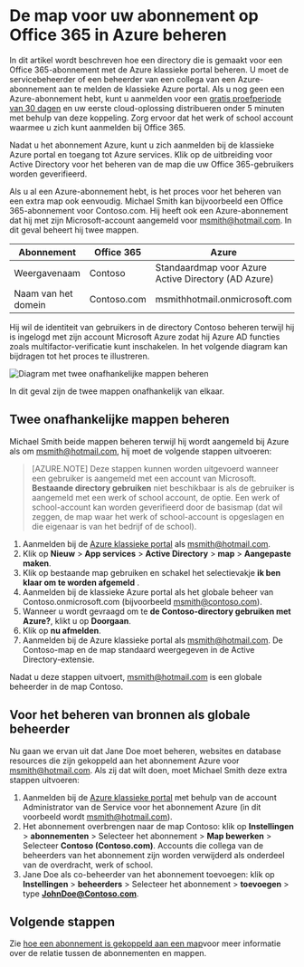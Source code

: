 <properties
   pageTitle="Beheren van de directory voor uw abonnement op Office 365 in Azure | Microsoft Azure"
   description="Een Office 365 abonnement directory met Azure Active Directory en de klassieke Azure portal beheren"
   services="active-directory"
   documentationCenter=""
   authors="curtand"
   manager="femila"
   editor=""/>

<tags
   ms.service="active-directory"
   ms.devlang="na"
   ms.topic="get-started-article"
   ms.tgt_pltfrm="na"
   ms.workload="identity"
   ms.date="08/23/2016"
   ms.author="curtand"/>

# <a name="manage-the-directory-for-your-office-365-subscription-in-azure"></a>De map voor uw abonnement op Office 365 in Azure beheren

In dit artikel wordt beschreven hoe een directory die is gemaakt voor een Office 365-abonnement met de Azure klassieke portal beheren. U moet de servicebeheerder of een beheerder van een collega van een Azure-abonnement aan te melden de klassieke Azure portal. Als u nog geen een Azure-abonnement hebt, kunt u aanmelden voor een [gratis proefperiode van 30 dagen](https://azure.microsoft.com/trial/get-started-active-directory/) en uw eerste cloud-oplossing distribueren onder 5 minuten met behulp van deze koppeling. Zorg ervoor dat het werk of school account waarmee u zich kunt aanmelden bij Office 365.

Nadat u het abonnement Azure, kunt u zich aanmelden bij de klassieke Azure portal en toegang tot Azure services. Klik op de uitbreiding voor Active Directory voor het beheren van de map die uw Office 365-gebruikers worden geverifieerd.

Als u al een Azure-abonnement hebt, is het proces voor het beheren van een extra map ook eenvoudig. Michael Smith kan bijvoorbeeld een Office 365-abonnement voor Contoso.com. Hij heeft ook een Azure-abonnement dat hij met zijn Microsoft-account aangemeld voor msmith@hotmail.com. In dit geval beheert hij twee mappen.

  Abonnement |  Office 365  |  Azure
  -------------- | ------------- | -------------------------------
  Weergavenaam |  Contoso  |     Standaardmap voor Azure Active Directory (AD Azure)
  Naam van het domein  |  Contoso.com  | msmithhotmail.onmicrosoft.com

Hij wil de identiteit van gebruikers in de directory Contoso beheren terwijl hij is ingelogd met zijn account Microsoft Azure zodat hij Azure AD functies zoals multifactor-verificatie kunt inschakelen. In het volgende diagram kan bijdragen tot het proces te illustreren.

![Diagram met twee onafhankelijke mappen beheren](./media/active-directory-manage-o365-subscription/AAD_O365_03.png)

In dit geval zijn de twee mappen onafhankelijk van elkaar.

## <a name="to-manage-two-independent-directories"></a>Twee onafhankelijke mappen beheren
Michael Smith beide mappen beheren terwijl hij wordt aangemeld bij Azure als om msmith@hotmail.com, hij moet de volgende stappen uitvoeren:

> [AZURE.NOTE]
> Deze stappen kunnen worden uitgevoerd wanneer een gebruiker is aangemeld met een account van Microsoft. **Bestaande directory gebruiken** niet beschikbaar is als de gebruiker is aangemeld met een werk of school account, de optie. Een werk of school-account kan worden geverifieerd door de basismap (dat wil zeggen, de map waar het werk of school-account is opgeslagen en die eigenaar is van het bedrijf of de school).

1.  Aanmelden bij de [Azure klassieke portal](https://manage.windowsazure.com) als msmith@hotmail.com.
2.  Klik op **Nieuw** > **App services** > **Active Directory** > **map** > **Aangepaste maken**.
3.  Klik op bestaande map gebruiken en schakel het selectievakje **ik ben klaar om te worden afgemeld** .
4.  Aanmelden bij de klassieke Azure portal als het globale beheer van Contoso.onmicrosoft.com (bijvoorbeeld msmith@contoso.com).
5.  Wanneer u wordt gevraagd om te **de Contoso-directory gebruiken met Azure?**, klikt u op **Doorgaan**.
6.  Klik op **nu afmelden**.
7.  Aanmelden bij de Azure klassieke portal als msmith@hotmail.com. De Contoso-map en de map standaard weergegeven in de Active Directory-extensie.

Nadat u deze stappen uitvoert, msmith@hotmail.com is een globale beheerder in de map Contoso.

## <a name="to-administer-resources-as-the-global-admin"></a>Voor het beheren van bronnen als globale beheerder
Nu gaan we ervan uit dat Jane Doe moet beheren, websites en database resources die zijn gekoppeld aan het abonnement Azure voor msmith@hotmail.com. Als zij dat wilt doen, moet Michael Smith deze extra stappen uitvoeren:

1.  Aanmelden bij de [Azure klassieke portal](https://manage.windowsazure.com) met behulp van de account Administrator van de Service voor het abonnement Azure (in dit voorbeeld wordt msmith@hotmail.com).
2.  Het abonnement overbrengen naar de map Contoso: klik op **Instellingen** > **abonnementen** > Selecteer het abonnement > **Map bewerken** > Selecteer **Contoso (Contoso.com)**. Accounts die collega van de beheerders van het abonnement zijn worden verwijderd als onderdeel van de overdracht, werk of school.
3.  Jane Doe als co-beheerder van het abonnement toevoegen: klik op **Instellingen** > **beheerders** > Selecteer het abonnement > **toevoegen** > type **JohnDoe@Contoso.com**.

## <a name="next-steps"></a>Volgende stappen
Zie [hoe een abonnement is gekoppeld aan een map](active-directory-how-subscriptions-associated-directory.md)voor meer informatie over de relatie tussen de abonnementen en mappen.
